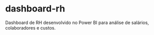 # dashboard-rh
Dashboard de RH desenvolvido no Power BI para análise de salários, colaboradores e custos.
